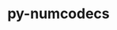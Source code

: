 ---
title: "py-numcodecs"
layout: cache
categories: [package, develop]
meta: {"versions": ["0.11.0"], "compilers": ["gcc@=11.4.0", "oneapi@=2024.2.0"], "oss": ["ubuntu22.04"], "platforms": ["linux"], "targets": ["x86_64_v3"], "stacks": ["e4s", "e4s-oneapi", "root"], "num_specs": 26, "num_specs_by_stack": {"root": 26, "e4s": 2, "e4s-oneapi": 2}}
spec_details: [{"hash": "vemvwmoyxy4aye2wavhvjnso2fxu53gi", "compiler": "gcc@=11.4.0", "versions": ["0.11.0"], "os": "ubuntu22.04", "platform": "linux", "target": "x86_64_v3", "variants": ["build_system=python_pip", "~msgpack"], "stacks": ["root"], "size": "-", "tarball": "https://binaries.spack.io/develop/build_cache/linux-ubuntu22.04-x86_64_v3/gcc-11.4.0/py-numcodecs-0.11.0/linux-ubuntu22.04-x86_64_v3-gcc-11.4.0-py-numcodecs-0.11.0-vemvwmoyxy4aye2wavhvjnso2fxu53gi.spack"}, {"hash": "aynsyfb7kkaoczqqvizccbkkj5paatvm", "compiler": "gcc@=11.4.0", "versions": ["0.11.0"], "os": "ubuntu22.04", "platform": "linux", "target": "x86_64_v3", "variants": ["build_system=python_pip", "~msgpack"], "stacks": ["e4s", "root"], "size": "-", "tarball": "https://binaries.spack.io/develop/build_cache/linux-ubuntu22.04-x86_64_v3/gcc-11.4.0/py-numcodecs-0.11.0/linux-ubuntu22.04-x86_64_v3-gcc-11.4.0-py-numcodecs-0.11.0-aynsyfb7kkaoczqqvizccbkkj5paatvm.spack"}, {"hash": "sy3wit64hdpwsk6qa6fe5soytx2obznw", "compiler": "gcc@=11.4.0", "versions": ["0.11.0"], "os": "ubuntu22.04", "platform": "linux", "target": "x86_64_v3", "variants": ["build_system=python_pip", "~msgpack"], "stacks": ["root"], "size": "-", "tarball": "https://binaries.spack.io/develop/build_cache/linux-ubuntu22.04-x86_64_v3/gcc-11.4.0/py-numcodecs-0.11.0/linux-ubuntu22.04-x86_64_v3-gcc-11.4.0-py-numcodecs-0.11.0-sy3wit64hdpwsk6qa6fe5soytx2obznw.spack"}, {"hash": "enxm4yxa765h6sfsccrhxedzz6ji2je5", "compiler": "gcc@=11.4.0", "versions": ["0.11.0"], "os": "ubuntu22.04", "platform": "linux", "target": "x86_64_v3", "variants": ["build_system=python_pip", "~msgpack"], "stacks": ["root"], "size": "-", "tarball": "https://binaries.spack.io/develop/build_cache/linux-ubuntu22.04-x86_64_v3/gcc-11.4.0/py-numcodecs-0.11.0/linux-ubuntu22.04-x86_64_v3-gcc-11.4.0-py-numcodecs-0.11.0-enxm4yxa765h6sfsccrhxedzz6ji2je5.spack"}, {"hash": "skfbd5sfv6oiuhhyptuq3bovu5rmngtv", "compiler": "gcc@=11.4.0", "versions": ["0.11.0"], "os": "ubuntu22.04", "platform": "linux", "target": "x86_64_v3", "variants": ["build_system=python_pip", "~msgpack"], "stacks": ["root"], "size": "-", "tarball": "https://binaries.spack.io/develop/build_cache/linux-ubuntu22.04-x86_64_v3/gcc-11.4.0/py-numcodecs-0.11.0/linux-ubuntu22.04-x86_64_v3-gcc-11.4.0-py-numcodecs-0.11.0-skfbd5sfv6oiuhhyptuq3bovu5rmngtv.spack"}, {"hash": "nr7bzldbphle53unx54wogwvrdh33dwq", "compiler": "gcc@=11.4.0", "versions": ["0.11.0"], "os": "ubuntu22.04", "platform": "linux", "target": "x86_64_v3", "variants": ["build_system=python_pip", "~msgpack"], "stacks": ["root"], "size": "-", "tarball": "https://binaries.spack.io/develop/build_cache/linux-ubuntu22.04-x86_64_v3/gcc-11.4.0/py-numcodecs-0.11.0/linux-ubuntu22.04-x86_64_v3-gcc-11.4.0-py-numcodecs-0.11.0-nr7bzldbphle53unx54wogwvrdh33dwq.spack"}, {"hash": "2seurogx4fsomzhdxumtits3tcr4ifyp", "compiler": "gcc@=11.4.0", "versions": ["0.11.0"], "os": "ubuntu22.04", "platform": "linux", "target": "x86_64_v3", "variants": ["build_system=python_pip", "~msgpack"], "stacks": ["root"], "size": "-", "tarball": "https://binaries.spack.io/develop/build_cache/linux-ubuntu22.04-x86_64_v3/gcc-11.4.0/py-numcodecs-0.11.0/linux-ubuntu22.04-x86_64_v3-gcc-11.4.0-py-numcodecs-0.11.0-2seurogx4fsomzhdxumtits3tcr4ifyp.spack"}, {"hash": "q5fuq45gidbqsgqvpsrx3uwlkshrhlcm", "compiler": "gcc@=11.4.0", "versions": ["0.11.0"], "os": "ubuntu22.04", "platform": "linux", "target": "x86_64_v3", "variants": ["build_system=python_pip", "~msgpack"], "stacks": ["root"], "size": "-", "tarball": "https://binaries.spack.io/develop/build_cache/linux-ubuntu22.04-x86_64_v3/gcc-11.4.0/py-numcodecs-0.11.0/linux-ubuntu22.04-x86_64_v3-gcc-11.4.0-py-numcodecs-0.11.0-q5fuq45gidbqsgqvpsrx3uwlkshrhlcm.spack"}, {"hash": "tyy6nophczqx6hh6t5ty3rwm2qs3ak2z", "compiler": "gcc@=11.4.0", "versions": ["0.11.0"], "os": "ubuntu22.04", "platform": "linux", "target": "x86_64_v3", "variants": ["build_system=python_pip", "~msgpack"], "stacks": ["root"], "size": "-", "tarball": "https://binaries.spack.io/develop/build_cache/linux-ubuntu22.04-x86_64_v3/gcc-11.4.0/py-numcodecs-0.11.0/linux-ubuntu22.04-x86_64_v3-gcc-11.4.0-py-numcodecs-0.11.0-tyy6nophczqx6hh6t5ty3rwm2qs3ak2z.spack"}, {"hash": "zg2p47nsmoa2f5vxyon632whw2hj4fxo", "compiler": "gcc@=11.4.0", "versions": ["0.11.0"], "os": "ubuntu22.04", "platform": "linux", "target": "x86_64_v3", "variants": ["build_system=python_pip", "~msgpack"], "stacks": ["root"], "size": "-", "tarball": "https://binaries.spack.io/develop/build_cache/linux-ubuntu22.04-x86_64_v3/gcc-11.4.0/py-numcodecs-0.11.0/linux-ubuntu22.04-x86_64_v3-gcc-11.4.0-py-numcodecs-0.11.0-zg2p47nsmoa2f5vxyon632whw2hj4fxo.spack"}, {"hash": "tjbwwiwx4dpssvt6gvy4aegnpn7gs7tp", "compiler": "gcc@=11.4.0", "versions": ["0.11.0"], "os": "ubuntu22.04", "platform": "linux", "target": "x86_64_v3", "variants": ["build_system=python_pip", "~msgpack"], "stacks": ["root"], "size": "-", "tarball": "https://binaries.spack.io/develop/build_cache/linux-ubuntu22.04-x86_64_v3/gcc-11.4.0/py-numcodecs-0.11.0/linux-ubuntu22.04-x86_64_v3-gcc-11.4.0-py-numcodecs-0.11.0-tjbwwiwx4dpssvt6gvy4aegnpn7gs7tp.spack"}, {"hash": "sv5fvxsbcsftylgtwya56bl2xgtfr6tz", "compiler": "gcc@=11.4.0", "versions": ["0.11.0"], "os": "ubuntu22.04", "platform": "linux", "target": "x86_64_v3", "variants": ["build_system=python_pip", "~msgpack"], "stacks": ["root"], "size": "-", "tarball": "https://binaries.spack.io/develop/build_cache/linux-ubuntu22.04-x86_64_v3/gcc-11.4.0/py-numcodecs-0.11.0/linux-ubuntu22.04-x86_64_v3-gcc-11.4.0-py-numcodecs-0.11.0-sv5fvxsbcsftylgtwya56bl2xgtfr6tz.spack"}, {"hash": "5twwqdeumlummgyhn7hjg23smiuzphoq", "compiler": "gcc@=11.4.0", "versions": ["0.11.0"], "os": "ubuntu22.04", "platform": "linux", "target": "x86_64_v3", "variants": ["build_system=python_pip", "~msgpack"], "stacks": ["e4s", "root"], "size": "-", "tarball": "https://binaries.spack.io/develop/build_cache/linux-ubuntu22.04-x86_64_v3/gcc-11.4.0/py-numcodecs-0.11.0/linux-ubuntu22.04-x86_64_v3-gcc-11.4.0-py-numcodecs-0.11.0-5twwqdeumlummgyhn7hjg23smiuzphoq.spack"}, {"hash": "5sx5bcrsqorzkgzewv2lh4n7jummcui2", "compiler": "oneapi@=2024.2.0", "versions": ["0.11.0"], "os": "ubuntu22.04", "platform": "linux", "target": "x86_64_v3", "variants": ["build_system=python_pip", "~msgpack"], "stacks": ["root"], "size": "-", "tarball": "https://binaries.spack.io/develop/build_cache/linux-ubuntu22.04-x86_64_v3/oneapi-2024.2.0/py-numcodecs-0.11.0/linux-ubuntu22.04-x86_64_v3-oneapi-2024.2.0-py-numcodecs-0.11.0-5sx5bcrsqorzkgzewv2lh4n7jummcui2.spack"}, {"hash": "cmyziqx4vcffkkbh6orcsabf5nm3pecm", "compiler": "oneapi@=2024.2.0", "versions": ["0.11.0"], "os": "ubuntu22.04", "platform": "linux", "target": "x86_64_v3", "variants": ["build_system=python_pip", "~msgpack"], "stacks": ["root", "e4s-oneapi"], "size": "-", "tarball": "https://binaries.spack.io/develop/build_cache/linux-ubuntu22.04-x86_64_v3/oneapi-2024.2.0/py-numcodecs-0.11.0/linux-ubuntu22.04-x86_64_v3-oneapi-2024.2.0-py-numcodecs-0.11.0-cmyziqx4vcffkkbh6orcsabf5nm3pecm.spack"}, {"hash": "itgitx2oui77jn23zxcio2fobx4loqqz", "compiler": "oneapi@=2024.2.0", "versions": ["0.11.0"], "os": "ubuntu22.04", "platform": "linux", "target": "x86_64_v3", "variants": ["build_system=python_pip", "~msgpack"], "stacks": ["root"], "size": "-", "tarball": "https://binaries.spack.io/develop/build_cache/linux-ubuntu22.04-x86_64_v3/oneapi-2024.2.0/py-numcodecs-0.11.0/linux-ubuntu22.04-x86_64_v3-oneapi-2024.2.0-py-numcodecs-0.11.0-itgitx2oui77jn23zxcio2fobx4loqqz.spack"}, {"hash": "chnucuucgjusjy2jqsjqkmb2nrdd4gaj", "compiler": "oneapi@=2024.2.0", "versions": ["0.11.0"], "os": "ubuntu22.04", "platform": "linux", "target": "x86_64_v3", "variants": ["build_system=python_pip", "~msgpack"], "stacks": ["root"], "size": "-", "tarball": "https://binaries.spack.io/develop/build_cache/linux-ubuntu22.04-x86_64_v3/oneapi-2024.2.0/py-numcodecs-0.11.0/linux-ubuntu22.04-x86_64_v3-oneapi-2024.2.0-py-numcodecs-0.11.0-chnucuucgjusjy2jqsjqkmb2nrdd4gaj.spack"}, {"hash": "yaexr3lf63beh3bssa2uqumadtb4yzzo", "compiler": "oneapi@=2024.2.0", "versions": ["0.11.0"], "os": "ubuntu22.04", "platform": "linux", "target": "x86_64_v3", "variants": ["build_system=python_pip", "~msgpack"], "stacks": ["root", "e4s-oneapi"], "size": "-", "tarball": "https://binaries.spack.io/develop/build_cache/linux-ubuntu22.04-x86_64_v3/oneapi-2024.2.0/py-numcodecs-0.11.0/linux-ubuntu22.04-x86_64_v3-oneapi-2024.2.0-py-numcodecs-0.11.0-yaexr3lf63beh3bssa2uqumadtb4yzzo.spack"}, {"hash": "w6miy2f6u6u5vehuvy2hlkpvy737fuh5", "compiler": "oneapi@=2024.2.0", "versions": ["0.11.0"], "os": "ubuntu22.04", "platform": "linux", "target": "x86_64_v3", "variants": ["build_system=python_pip", "~msgpack"], "stacks": ["root"], "size": "-", "tarball": "https://binaries.spack.io/develop/build_cache/linux-ubuntu22.04-x86_64_v3/oneapi-2024.2.0/py-numcodecs-0.11.0/linux-ubuntu22.04-x86_64_v3-oneapi-2024.2.0-py-numcodecs-0.11.0-w6miy2f6u6u5vehuvy2hlkpvy737fuh5.spack"}, {"hash": "wylyy2xm6oqqax5pk7uharg2j2tybd4h", "compiler": "oneapi@=2024.2.0", "versions": ["0.11.0"], "os": "ubuntu22.04", "platform": "linux", "target": "x86_64_v3", "variants": ["build_system=python_pip", "~msgpack"], "stacks": ["root"], "size": "-", "tarball": "https://binaries.spack.io/develop/build_cache/linux-ubuntu22.04-x86_64_v3/oneapi-2024.2.0/py-numcodecs-0.11.0/linux-ubuntu22.04-x86_64_v3-oneapi-2024.2.0-py-numcodecs-0.11.0-wylyy2xm6oqqax5pk7uharg2j2tybd4h.spack"}, {"hash": "l2c3urhdzoe4ghlfzqss2pw6hrondlxb", "compiler": "oneapi@=2024.2.0", "versions": ["0.11.0"], "os": "ubuntu22.04", "platform": "linux", "target": "x86_64_v3", "variants": ["build_system=python_pip", "~msgpack"], "stacks": ["root"], "size": "-", "tarball": "https://binaries.spack.io/develop/build_cache/linux-ubuntu22.04-x86_64_v3/oneapi-2024.2.0/py-numcodecs-0.11.0/linux-ubuntu22.04-x86_64_v3-oneapi-2024.2.0-py-numcodecs-0.11.0-l2c3urhdzoe4ghlfzqss2pw6hrondlxb.spack"}, {"hash": "2x3depqdl6gqgvjiib7gow6wckmvuwes", "compiler": "oneapi@=2024.2.0", "versions": ["0.11.0"], "os": "ubuntu22.04", "platform": "linux", "target": "x86_64_v3", "variants": ["build_system=python_pip", "~msgpack"], "stacks": ["root"], "size": "-", "tarball": "https://binaries.spack.io/develop/build_cache/linux-ubuntu22.04-x86_64_v3/oneapi-2024.2.0/py-numcodecs-0.11.0/linux-ubuntu22.04-x86_64_v3-oneapi-2024.2.0-py-numcodecs-0.11.0-2x3depqdl6gqgvjiib7gow6wckmvuwes.spack"}, {"hash": "lckeexugwmije5r77ee5bvauu5avxl35", "compiler": "oneapi@=2024.2.0", "versions": ["0.11.0"], "os": "ubuntu22.04", "platform": "linux", "target": "x86_64_v3", "variants": ["build_system=python_pip", "~msgpack"], "stacks": ["root"], "size": "-", "tarball": "https://binaries.spack.io/develop/build_cache/linux-ubuntu22.04-x86_64_v3/oneapi-2024.2.0/py-numcodecs-0.11.0/linux-ubuntu22.04-x86_64_v3-oneapi-2024.2.0-py-numcodecs-0.11.0-lckeexugwmije5r77ee5bvauu5avxl35.spack"}, {"hash": "2tlyqroqaaetzae7qudni2ostkdje6qr", "compiler": "oneapi@=2024.2.0", "versions": ["0.11.0"], "os": "ubuntu22.04", "platform": "linux", "target": "x86_64_v3", "variants": ["build_system=python_pip", "~msgpack"], "stacks": ["root"], "size": "-", "tarball": "https://binaries.spack.io/develop/build_cache/linux-ubuntu22.04-x86_64_v3/oneapi-2024.2.0/py-numcodecs-0.11.0/linux-ubuntu22.04-x86_64_v3-oneapi-2024.2.0-py-numcodecs-0.11.0-2tlyqroqaaetzae7qudni2ostkdje6qr.spack"}, {"hash": "d344lol6w5herga4wuemhjiuxde7nh3g", "compiler": "oneapi@=2024.2.0", "versions": ["0.11.0"], "os": "ubuntu22.04", "platform": "linux", "target": "x86_64_v3", "variants": ["build_system=python_pip", "~msgpack"], "stacks": ["root"], "size": "-", "tarball": "https://binaries.spack.io/develop/build_cache/linux-ubuntu22.04-x86_64_v3/oneapi-2024.2.0/py-numcodecs-0.11.0/linux-ubuntu22.04-x86_64_v3-oneapi-2024.2.0-py-numcodecs-0.11.0-d344lol6w5herga4wuemhjiuxde7nh3g.spack"}, {"hash": "i5xww7vqd43drz3b6ihldwn7db5jrsoe", "compiler": "oneapi@=2024.2.0", "versions": ["0.11.0"], "os": "ubuntu22.04", "platform": "linux", "target": "x86_64_v3", "variants": ["build_system=python_pip", "~msgpack"], "stacks": ["root"], "size": "-", "tarball": "https://binaries.spack.io/develop/build_cache/linux-ubuntu22.04-x86_64_v3/oneapi-2024.2.0/py-numcodecs-0.11.0/linux-ubuntu22.04-x86_64_v3-oneapi-2024.2.0-py-numcodecs-0.11.0-i5xww7vqd43drz3b6ihldwn7db5jrsoe.spack"}]
---